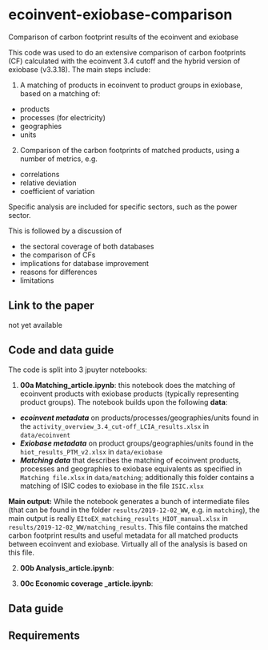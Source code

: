 # ecoinvent-exiobase-comparison
Comparison of carbon footprint results of the ecoinvent and exiobase

This code was used to do an extensive comparison of carbon footprints (CF) calculated with the ecoinvent 3.4 cutoff and the hybrid version of exiobase (v3.3.18).
The main steps include:

1) A matching of products in ecoinvent to product groups in exiobase, based on a matching of:
- products
- processes (for electricity)
- geographies
- units

2) Comparison of the carbon footprints of matched products, using a number of metrics, e.g.
- correlations
- relative deviation
- coefficient of variation

Specific analysis are included for specific sectors, such as the power sector.

This is followed by a discussion of 
- the sectoral coverage of both databases
- the comparison of CFs
- implications for database improvement
- reasons for differences
- limitations

## Link to the paper
not yet available

## Code and data guide
The code is split into 3 jpuyter notebooks:
1) **00a Matching_article.ipynb**: this notebook does the matching of ecoinvent products with exiobase products (typically representing product groups). 
The notebook builds upon the following **data**:  
* **_ecoinvent metadata_** on products/processes/geographies/units found in the `activity_overview_3.4_cut-off_LCIA_results.xlsx` in `data/ecoinvent`
* _**Exiobase metadata**_ on product groups/geographies/units found in the `hiot_results_PTM_v2.xlsx` in `data/exiobase`
* **_Matching data_** that describes the matching of ecoinvent products, processes and geographies to exiobase equivalents as specified in `Matching file.xlsx` in `data/matching`; additionally this folder contains a matching of ISIC codes to exiobase in the file `ISIC.xlsx`

**Main output:** While the notebook generates a bunch of intermediate files (that can be found in the folder `results/2019-12-02_WW`, e.g. in `matching`), the main output is really `EItoEX_matching_results_HIOT_manual.xlsx` in `results/2019-12-02_WW/matching_results`. This file contains the matched carbon footprint results and useful metadata for all matched products between ecoinvent and exiobase. Virtually all of the analysis is based on this file.

2) **00b Analysis_article.ipynb**:


3) **00c Economic coverage _article.ipynb**:
## Data guide

## Requirements


